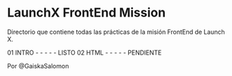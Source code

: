 # LaunchX FrontEnd Mission
Directorio que contiene todas las prácticas de la misión FrontEnd de Launch X.

01 INTRO - - - - -  LISTO
02 HTML  - - - - -  PENDIENTE

Por @GaiskaSalomon
